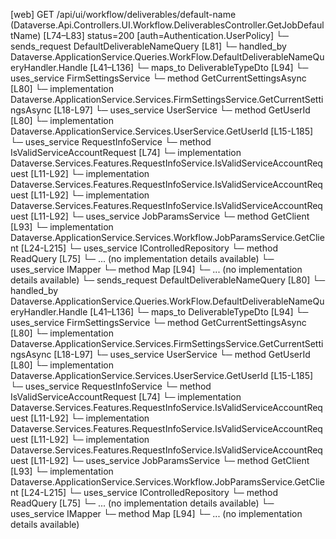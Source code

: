[web] GET /api/ui/workflow/deliverables/default-name  (Dataverse.Api.Controllers.UI.Workflow.DeliverablesController.GetJobDefaultName)  [L74–L83] status=200 [auth=Authentication.UserPolicy]
  └─ sends_request DefaultDeliverableNameQuery [L81]
    └─ handled_by Dataverse.ApplicationService.Queries.WorkFlow.DefaultDeliverableNameQueryHandler.Handle [L41–L136]
      └─ maps_to DeliverableTypeDto [L94]
      └─ uses_service FirmSettingsService
        └─ method GetCurrentSettingsAsync [L80]
          └─ implementation Dataverse.ApplicationService.Services.FirmSettingsService.GetCurrentSettingsAsync [L18-L97]
      └─ uses_service UserService
        └─ method GetUserId [L80]
          └─ implementation Dataverse.ApplicationService.Services.UserService.GetUserId [L15-L185]
      └─ uses_service RequestInfoService
        └─ method IsValidServiceAccountRequest [L74]
          └─ implementation Dataverse.Services.Features.RequestInfoService.IsValidServiceAccountRequest [L11-L92]
          └─ implementation Dataverse.Services.Features.RequestInfoService.IsValidServiceAccountRequest [L11-L92]
          └─ implementation Dataverse.Services.Features.RequestInfoService.IsValidServiceAccountRequest [L11-L92]
      └─ uses_service JobParamsService
        └─ method GetClient [L93]
          └─ implementation Dataverse.ApplicationService.Services.Workflow.JobParamsService.GetClient [L24-L215]
      └─ uses_service IControlledRepository<Job>
        └─ method ReadQuery [L75]
          └─ ... (no implementation details available)
      └─ uses_service IMapper
        └─ method Map [L94]
          └─ ... (no implementation details available)
  └─ sends_request DefaultDeliverableNameQuery [L80]
    └─ handled_by Dataverse.ApplicationService.Queries.WorkFlow.DefaultDeliverableNameQueryHandler.Handle [L41–L136]
      └─ maps_to DeliverableTypeDto [L94]
      └─ uses_service FirmSettingsService
        └─ method GetCurrentSettingsAsync [L80]
          └─ implementation Dataverse.ApplicationService.Services.FirmSettingsService.GetCurrentSettingsAsync [L18-L97]
      └─ uses_service UserService
        └─ method GetUserId [L80]
          └─ implementation Dataverse.ApplicationService.Services.UserService.GetUserId [L15-L185]
      └─ uses_service RequestInfoService
        └─ method IsValidServiceAccountRequest [L74]
          └─ implementation Dataverse.Services.Features.RequestInfoService.IsValidServiceAccountRequest [L11-L92]
          └─ implementation Dataverse.Services.Features.RequestInfoService.IsValidServiceAccountRequest [L11-L92]
          └─ implementation Dataverse.Services.Features.RequestInfoService.IsValidServiceAccountRequest [L11-L92]
      └─ uses_service JobParamsService
        └─ method GetClient [L93]
          └─ implementation Dataverse.ApplicationService.Services.Workflow.JobParamsService.GetClient [L24-L215]
      └─ uses_service IControlledRepository<Job>
        └─ method ReadQuery [L75]
          └─ ... (no implementation details available)
      └─ uses_service IMapper
        └─ method Map [L94]
          └─ ... (no implementation details available)

